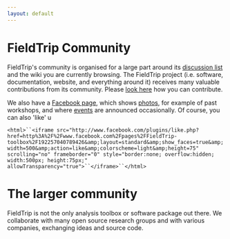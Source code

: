 ```yaml
---
layout: default
---
```


# FieldTrip Community

FieldTrip's community is organised for a large part around its [discussion list](/discussion_list) and the wiki you are currently browsing. The FieldTrip project (i.e. software, documentation, website, and everything around it) receives many valuable contributions from its community. Please [look here](/contribute) how you can contribute.

We also have a [Facebook page](http://www.facebook.com/pages/FieldTrip-toolbox/192257040789426), which shows [photos](http://www.facebook.com/pages/FieldTrip-toolbox/192257040789426?v=photos), for example of past workshops, and where [events](http://www.facebook.com/pages/FieldTrip-toolbox/192257040789426?v=app_2344061033) are announced occasionally. Of course, you can also 'like' u

`<html>``<iframe src="http://www.facebook.com/plugins/like.php?href=http%3A%2F%2Fwww.facebook.com%2Fpages%2FFieldTrip-toolbox%2F192257040789426&amp;layout=standard&amp;show_faces=true&amp;width=500&amp;action=like&amp;colorscheme=light&amp;height=75" scrolling="no" frameborder="0" style="border:none; overflow:hidden; width:500px; height:75px;" allowTransparency="true">``</iframe>``</html>`

# The larger community

FieldTrip is not the only analysis toolbox or software package out there. We collaborate with many open source research groups and with various companies, exchanging ideas and source code.
